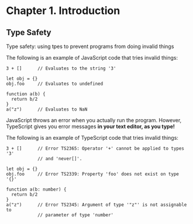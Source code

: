# Chapter 1. Introduction

## Type Safety
Type safety: using tpes to prevent programs from doing invalid things 

The following is an example of JavaScript code that tries invalid things:
```
3 + []      // Evaluates to the string '3'

let obj = {}
obj.foo     // Evaluates to undefined

function a(b) {
  return b/2
}
a("z")      // Evaluates to NaN
```

JavaScript throws an error when you actually run the program.
However, TypeScript gives you error messages <strong>in your text editor, as you type!</strong>

The following is an example of TypeScript code that tries invalid things:
```
3 + []      // Error TS2365: Operator '+' cannot be applied to types '3'
            // and 'never[]'.

let obj = {}
obj.foo     // Error TS2339: Property 'foo' does not exist on type '{}'

function a(b: number) {
  return b/2
}
a("z")      // Error TS2345: Argument of type '"z"' is not assignable to 
            // parameter of type 'number'
```